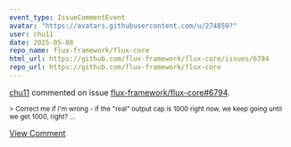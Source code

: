 ```yaml
---
event_type: IssueCommentEvent
avatar: "https://avatars.githubusercontent.com/u/274859?"
user: chu11
date: 2025-05-08
repo_name: flux-framework/flux-core
html_url: https://github.com/flux-framework/flux-core/issues/6794
repo_url: https://github.com/flux-framework/flux-core
---
```


<a href='https://github.com/chu11' target='_blank'>chu11</a> commented on issue <a href='https://github.com/flux-framework/flux-core/issues/6794' target='_blank'>flux-framework/flux-core#6794</a>.

<small>> Correct me if I'm wrong - if the "real" output cap is 1000 right now, we keep going until we get 1000, right? ...</small>

<a href='https://github.com/flux-framework/flux-core/issues/6794' target='_blank'>View Comment</a>